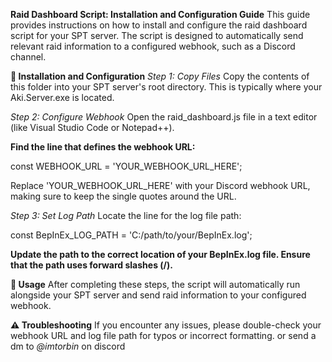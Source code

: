 **Raid Dashboard Script: Installation and Configuration Guide**
This guide provides instructions on how to install and configure the raid dashboard script for your SPT server.
The script is designed to automatically send relevant raid information to a configured webhook, such as a Discord channel.

**🔧 Installation and Configuration**
*Step 1: Copy Files*
Copy the contents of this folder into your SPT server's root directory. This is typically where your Aki.Server.exe is located.

*Step 2: Configure Webhook*
Open the raid_dashboard.js file in a text editor (like Visual Studio Code or Notepad++).

**Find the line that defines the webhook URL:**

const WEBHOOK_URL = 'YOUR_WEBHOOK_URL_HERE';

Replace 'YOUR_WEBHOOK_URL_HERE' with your Discord webhook URL, making sure to keep the single quotes around the URL.

*Step 3: Set Log Path*
Locate the line for the log file path:

const BepInEx_LOG_PATH = 'C:/path/to/your/BepInEx.log';

**Update the path to the correct location of your BepInEx.log file. Ensure that the path uses forward slashes (/).**

**🚀 Usage**
After completing these steps, the script will automatically run alongside your SPT server and send raid information to your configured webhook.

**⚠️ Troubleshooting**
If you encounter any issues, please double-check your webhook URL and log file path for typos or incorrect formatting. or send a dm to *@imtorbin* on discord